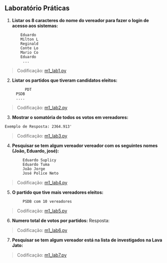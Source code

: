 Laboratório Práticas
--------------------

1. **Listar os 8 caracteres do nome do vereador para fazer o login de acesso aos sistemas:**

```Exemplo de resposta:
       Eduardo
       Milton L
       Reginald
       Conte Lo
       Mario Co
       Eduardo
        ...
```
> Codificação: [m1_lab1.py](code/m1_lab1.py)
	 
2. **Listar os partidos que tiveram candidatos eleitos:**
   
```Exemplo de Resposta:
         PDT
	 PSDB
	 ....
```
> Codificação: [m1_lab2.py](code/m1_lab2.py)

3. **Mostrar o somatória de todos os votos em vereadores:**
    
```Exemplo de Resposta: 2364.913'```
> Codificação: [m1_lab3.py](code/m1_lab3.py)

4. **Pesquisar se tem algum vereador vereador com os seguintes nomes (João, Eduardo, josé):**
```Exemplo de Resposta:
	    Eduardo Suplicy
		Eduardo Tuma
		João Jorge
		José Police Neto
```
> Codificação: [m1_lab4.py](code/m1_lab4.py)
	
5. **O partido que tive mais vereadores eleitos:**
   
```Resposta: 
        PSDB com 10 vereadores
```
> Codificação: [m1_lab5.py](code/m1_lab5.py)
6. **Numero total de votos por partidos:**
   Resposta: 
   
> Codificação: [m1_lab6.py](code/m1_lab6.py)

7. **Pesquisar se tem algum vereador está na lista de investigados na Lava Jato:**
 
> Codificação: [m1_lab7.py](code/m1_lab7.py)
